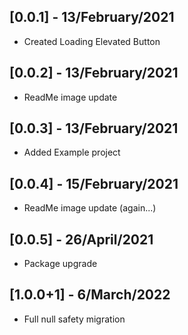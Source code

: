 ## [0.0.1] - 13/February/2021

* Created Loading Elevated Button

## [0.0.2] - 13/February/2021

* ReadMe image update

## [0.0.3] - 13/February/2021

* Added Example project

## [0.0.4] - 15/February/2021

* ReadMe image update (again...)

## [0.0.5] - 26/April/2021

* Package upgrade

## [1.0.0+1] - 6/March/2022

* Full null safety migration